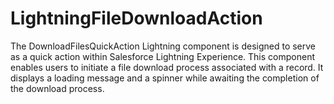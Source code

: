# LightningFileDownloadAction
The DownloadFilesQuickAction Lightning component is designed to serve as a quick action within Salesforce Lightning Experience. This component enables users to initiate a file download process associated with a record. It displays a loading message and a spinner while awaiting the completion of the download process.
